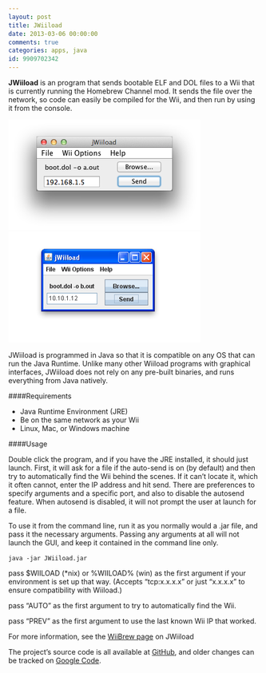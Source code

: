 ```yaml
---
layout: post
title: JWiiload
date: 2013-03-06 00:00:00
comments: true
categories: apps, java
id: 9909702342
---
```


**JWiiload** is an program that sends bootable ELF and DOL files to a Wii that is currently running the Homebrew Channel mod. It sends the file over the network, so code can easily be compiled for the Wii, and then run by using it from the console.

![JWiiload on Mac](Jwiiloadmac.png)
![JWiiload on Windows](Jwiiloadxp.png)

JWiiload is programmed in Java so that it is compatible on any OS that can run the Java Runtime. Unlike many other Wiiload programs with graphical interfaces, JWiiload does not rely on any pre-built binaries, and runs everything from Java natively.

####Requirements

- Java Runtime Environment (JRE)
- Be on the same network as your Wii
- Linux, Mac, or Windows machine

####Usage

Double click the program, and if you have the JRE installed, it should just launch. First, it will ask for a file if the auto-send is on (by default) and then try to automatically find the Wii behind the scenes. If it can’t locate it, which it often cannot, enter the IP address and hit send. There are preferences to specify arguments and a specific port, and also to disable the autosend feature. When autosend is disabled, it will not prompt the user at launch for a file.

To use it from the command line, run it as you normally would a .jar file, and pass it the necessary arguments. Passing any arguments at all will not launch the GUI, and keep it contained in the command line only.

```
java -jar JWiiload.jar 
```
  
pass $WIILOAD (*nix) or %WIILOAD% (win) as the first argument if your environment is set up that way. (Accepts “tcp:x.x.x.x” or just “x.x.x.x” to ensure compatibility with Wiiload.)

pass “AUTO” as the first argument to try to automatically find the Wii.

pass “PREV” as the first argument to use the last known Wii IP that worked.

For more information, see the [WiiBrew page](http://wiibrew.org/wiki/JWiiload) on JWiiload

The project’s source code is all available at [GitHub](https://github.com/vgmoose/JWiiLoad), and older changes can be tracked on [Google Code](http://code.google.com/p/jwiiload/).

